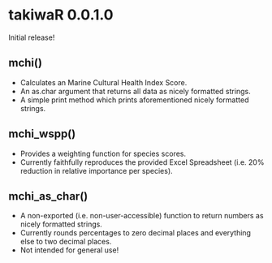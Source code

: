 # takiwaR 0.0.1.0

Initial release!

## mchi()

- Calculates an Marine Cultural Health Index Score.
- An as.char argument that returns all data as nicely formatted strings.
- A simple print method which prints aforementioned nicely formatted strings.

## mchi_wspp()

- Provides a weighting function for species scores.
- Currently faithfully reproduces the provided Excel Spreadsheet (i.e. 20% reduction in relative importance per species).

## mchi_as_char()

- A non-exported (i.e. non-user-accessible) function to return numbers as nicely formatted strings.
- Currently rounds percentages to zero decimal places and everything else to two decimal places.  
- Not intended for general use!